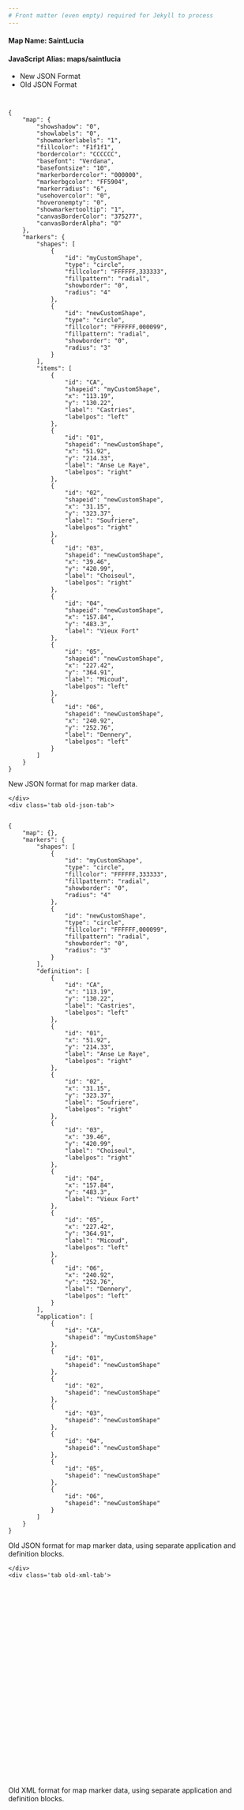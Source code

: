 ```yaml
---
# Front matter (even empty) required for Jekyll to process
---
```


#### Map Name: SaintLucia

#### JavaScript Alias: maps/saintlucia


<div class="code-wrapper">
<ul class='code-tabs'>
    <li class='active'>
        <a data-toggle='new-json'>New JSON Format</a>
    </li>
    <li>
        <a data-toggle='old-json'>Old JSON Format</a>
    </li>
</ul>
<div class='tab-content'>
    <pre class='plain-code'></pre>
    <div class='tab new-json-tab active'>
<pre><code class="language-javascript">
{
    "map": {
        "showshadow": "0",
        "showlabels": "0",
        "showmarkerlabels": "1",
        "fillcolor": "F1f1f1",
        "bordercolor": "CCCCCC",
        "basefont": "Verdana",
        "basefontsize": "10",
        "markerbordercolor": "000000",
        "markerbgcolor": "FF5904",
        "markerradius": "6",
        "usehovercolor": "0",
        "hoveronempty": "0",
        "showmarkertooltip": "1",
        "canvasBorderColor": "375277",
        "canvasBorderAlpha": "0"
    },
    "markers": {
        "shapes": [
            {
                "id": "myCustomShape",
                "type": "circle",
                "fillcolor": "FFFFFF,333333",
                "fillpattern": "radial",
                "showborder": "0",
                "radius": "4"
            },
            {
                "id": "newCustomShape",
                "type": "circle",
                "fillcolor": "FFFFFF,000099",
                "fillpattern": "radial",
                "showborder": "0",
                "radius": "3"
            }
        ],
        "items": [
            {
                "id": "CA",
                "shapeid": "myCustomShape",
                "x": "113.19",
                "y": "130.22",
                "label": "Castries",
                "labelpos": "left"
            },
            {
                "id": "01",
                "shapeid": "newCustomShape",
                "x": "51.92",
                "y": "214.33",
                "label": "Anse Le Raye",
                "labelpos": "right"
            },
            {
                "id": "02",
                "shapeid": "newCustomShape",
                "x": "31.15",
                "y": "323.37",
                "label": "Soufriere",
                "labelpos": "right"
            },
            {
                "id": "03",
                "shapeid": "newCustomShape",
                "x": "39.46",
                "y": "420.99",
                "label": "Choiseul",
                "labelpos": "right"
            },
            {
                "id": "04",
                "shapeid": "newCustomShape",
                "x": "157.84",
                "y": "483.3",
                "label": "Vieux Fort"
            },
            {
                "id": "05",
                "shapeid": "newCustomShape",
                "x": "227.42",
                "y": "364.91",
                "label": "Micoud",
                "labelpos": "left"
            },
            {
                "id": "06",
                "shapeid": "newCustomShape",
                "x": "240.92",
                "y": "252.76",
                "label": "Dennery",
                "labelpos": "left"
            }
        ]
    }
}
</code></pre>


<p class='text-success'>New JSON format for map marker data.</p>

    </div>
    <div class='tab old-json-tab'>
<pre><code class="language-javascript">
{
    "map": {},
    "markers": {
        "shapes": [
            {
                "id": "myCustomShape",
                "type": "circle",
                "fillcolor": "FFFFFF,333333",
                "fillpattern": "radial",
                "showborder": "0",
                "radius": "4"
            },
            {
                "id": "newCustomShape",
                "type": "circle",
                "fillcolor": "FFFFFF,000099",
                "fillpattern": "radial",
                "showborder": "0",
                "radius": "3"
            }
        ],
        "definition": [
            {
                "id": "CA",
                "x": "113.19",
                "y": "130.22",
                "label": "Castries",
                "labelpos": "left"
            },
            {
                "id": "01",
                "x": "51.92",
                "y": "214.33",
                "label": "Anse Le Raye",
                "labelpos": "right"
            },
            {
                "id": "02",
                "x": "31.15",
                "y": "323.37",
                "label": "Soufriere",
                "labelpos": "right"
            },
            {
                "id": "03",
                "x": "39.46",
                "y": "420.99",
                "label": "Choiseul",
                "labelpos": "right"
            },
            {
                "id": "04",
                "x": "157.84",
                "y": "483.3",
                "label": "Vieux Fort"
            },
            {
                "id": "05",
                "x": "227.42",
                "y": "364.91",
                "label": "Micoud",
                "labelpos": "left"
            },
            {
                "id": "06",
                "x": "240.92",
                "y": "252.76",
                "label": "Dennery",
                "labelpos": "left"
            }
        ],
        "application": [
            {
                "id": "CA",
                "shapeid": "myCustomShape"
            },
            {
                "id": "01",
                "shapeid": "newCustomShape"
            },
            {
                "id": "02",
                "shapeid": "newCustomShape"
            },
            {
                "id": "03",
                "shapeid": "newCustomShape"
            },
            {
                "id": "04",
                "shapeid": "newCustomShape"
            },
            {
                "id": "05",
                "shapeid": "newCustomShape"
            },
            {
                "id": "06",
                "shapeid": "newCustomShape"
            }
        ]
    }
}
</code></pre>


<p class='text-success'>Old JSON format for map marker data, using separate application and definition blocks.</p>

    </div>
    <div class='tab old-xml-tab'>
<pre><code class="language-html">
<map>
	<markers>
	  <shapes>
	      <shape id='myCustomShape' type='circle' fillColor='FFFFFF,333333' fillpattern='radial' showBorder='0' radius='4'/>
		  <shape id='newCustomShape' type='circle' fillColor='FFFFFF,000099' fillpattern='radial' showBorder='0' radius='3'/>
	 </shapes>
		<definition>
			<marker id='CA' x='113.19' y='130.22' label='Castries' labelPos='left'  />
			<marker id='01' x='51.92' y='214.33' label='Anse Le Raye' labelPos='right'  />
			<marker id='02' x='31.15' y='323.37' label='Soufriere' labelPos='right'  />
			<marker id='03' x='39.46' y='420.99' label='Choiseul' labelPos='right'  />
			<marker id='04' x='157.84' y='483.3' label='Vieux Fort'  />
			<marker id='05' x='227.42' y='364.91' label='Micoud' labelPos='left'  />
			<marker id='06' x='240.92' y='252.76' label='Dennery' labelPos='left'  />

		</definition>
		<application>
			<marker id='CA' shapeId='myCustomShape'  />
			<marker id='01' shapeId='newCustomShape'  />
			<marker id='02' shapeId='newCustomShape'  />
			<marker id='03' shapeId='newCustomShape'  />
			<marker id='04' shapeId='newCustomShape'  />
			<marker id='05' shapeId='newCustomShape'  />
			<marker id='06' shapeId='newCustomShape'  />
		</application>
	</markers>
</map>
</code></pre>

<p class='text-success'>Old XML format for map marker data, using separate application and definition blocks.</p>

</div>
</div>
</div>
